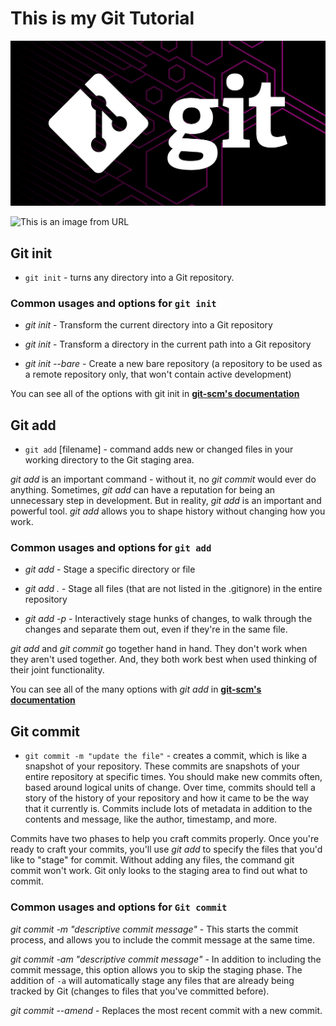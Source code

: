 # This is my Git Tutorial

![This is an image from git repository](git.jpeg)

![This is an image from URL](https://myoctocat.com/assets/images/base-octocat.svg)

## Git init

* `git init` - turns any directory into a Git repository.

### Common usages and options for `git init`

* *git init* - Transform the current directory into a Git repository

* *git init  <directory>* - Transform a directory in the current path into a Git repository

* *git init --bare* - Create a new bare repository (a repository to be used as a remote repository only, that won't contain active development)

You can see all of the options with git init in **[git-scm's documentation](https://git-scm.com/docs/git-init)**

## Git add

* `git add` [filename] - command adds new or changed files in your working directory to the Git staging area.

*git add* is an important command - without it, no *git commit* would ever do anything. Sometimes, *git add* can have a reputation for being an unnecessary step in development. But in reality, *git add* is an important and powerful tool. *git add* allows you to shape history without changing how you work.

### Common usages and options for `git add`

* *git add <path>* - Stage a specific directory or file

* *git add .* - Stage all files (that are not listed in the .gitignore) in the entire repository

* *git add -p* - Interactively stage hunks of changes, to walk through the changes and separate them out, even if they're in the same file.

*git add* and *git commit* go together hand in hand. They don't work when they aren't used together. And, they both work best when used thinking of their joint functionality.

You can see all of the many options with *git add* in **[git-scm's documentation](https://git-scm.com/docs/git-add)**

## Git commit

* `git commit -m "update the file"` - creates a commit, which is like a snapshot of your repository. These commits are snapshots of your entire repository at specific times. You should make new commits often, based around logical units of change. Over time, commits should tell a story of the history of your repository and how it came to be the way that it currently is. Commits include lots of metadata in addition to the contents and message, like the author, timestamp, and more.

Commits have two phases to help you craft commits properly. Once you're ready to craft your commits, you'll use *git add <FILENAME>* to specify the files that you'd like to "stage" for commit. Without adding any files, the command git commit won't work. Git only looks to the staging area to find out what to commit.

### Common usages and options for `Git commit`

*git commit -m "descriptive commit message"* - This starts the commit process, and allows you to include the commit message at the same time.

*git commit -am "descriptive commit message"* - In addition to including the commit message, this option allows you to skip the staging phase. The addition of `-a` will automatically stage any files that are already being tracked by Git (changes to files that you've committed before).

*git commit --amend* - Replaces the most recent commit with a new commit.